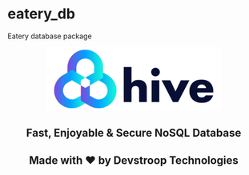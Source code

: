 # eatery_db
 Eatery database package

<p align="center">
  <img src="https://raw.githubusercontent.com/hivedb/hive/master/.github/logo_transparent.svg?sanitize=true" width="350px">
</p>
<h2 align="center">Fast, Enjoyable & Secure NoSQL Database</h2>
<h2 align="center">Made with ❤ by Devstroop Technologies</h2>